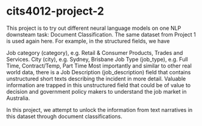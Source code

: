 # cits4012-project-2
This project is to try out different neural language models on one NLP downsteam task: Document Classification. The same dataset from Project 1 is used again here. For example, in the structured fields, we have

Job category (category), e.g. Retail & Consumer Products, Trades and Services.
City (city), e.g. Sydney, Brisbane
Job Type (job_type), e.g. Full Time, Contract/Temp, Part Time
Most importantly and similar to other real world data, there is a Job Description (job_description) field that contains unstructured short texts describing the incident in more detail. Valuable information are trapped in this unstructured field that could be of value to decision and government policy makers to understand the job market in Australia.

In this project, we attempt to unlock the information from text narratives in this dataset through document classifications.
